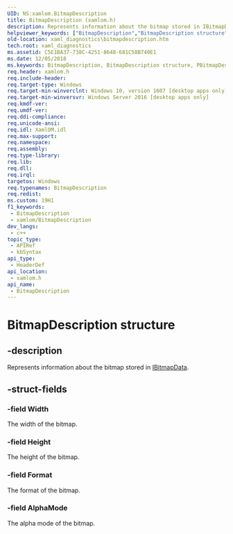 ```yaml
---
UID: NS:xamlom.BitmapDescription
title: BitmapDescription (xamlom.h)
description: Represents information about the bitmap stored in IBitmapData.
helpviewer_keywords: ["BitmapDescription","BitmapDescription structure","PBitmapDescription","PBitmapDescription structure pointer","xaml_diagnostics.bitmapdescription","xamlom/BitmapDescription","xamlom/PBitmapDescription"]
old-location: xaml_diagnostics\bitmapdescription.htm
tech.root: xaml_diagnostics
ms.assetid: C5E1BA37-738C-4251-8648-681C58B740E1
ms.date: 12/05/2018
ms.keywords: BitmapDescription, BitmapDescription structure, PBitmapDescription, PBitmapDescription structure pointer, xaml_diagnostics.bitmapdescription, xamlom/BitmapDescription, xamlom/PBitmapDescription
req.header: xamlom.h
req.include-header: 
req.target-type: Windows
req.target-min-winverclnt: Windows 10, version 1607 [desktop apps only]
req.target-min-winversvr: Windows Server 2016 [desktop apps only]
req.kmdf-ver: 
req.umdf-ver: 
req.ddi-compliance: 
req.unicode-ansi: 
req.idl: XamlOM.idl
req.max-support: 
req.namespace: 
req.assembly: 
req.type-library: 
req.lib: 
req.dll: 
req.irql: 
targetos: Windows
req.typenames: BitmapDescription
req.redist: 
ms.custom: 19H1
f1_keywords:
 - BitmapDescription
 - xamlom/BitmapDescription
dev_langs:
 - c++
topic_type:
 - APIRef
 - kbSyntax
api_type:
 - HeaderDef
api_location:
 - xamlom.h
api_name:
 - BitmapDescription
---
```


# BitmapDescription structure


## -description

Represents information about the bitmap stored in <a href="https://docs.microsoft.com/previous-versions/windows/desktop/api/xamlom/nn-xamlom-ibitmapdata">IBitmapData</a>.

## -struct-fields

### -field Width

The width of the bitmap.

### -field Height

The height of the bitmap.

### -field Format

The format of the bitmap.

### -field AlphaMode

The alpha mode of the bitmap.


